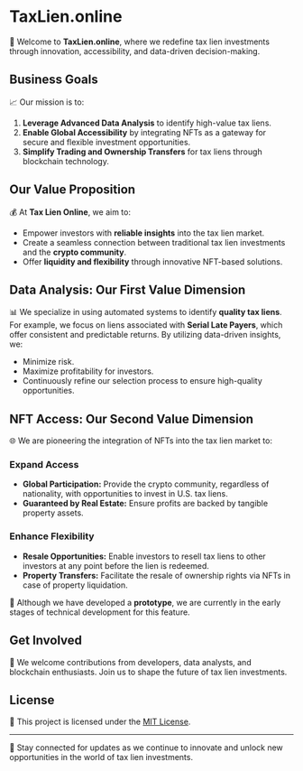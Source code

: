 # TaxLien.online

🌟 Welcome to **TaxLien.online**, where we redefine tax lien investments through innovation, accessibility, and data-driven decision-making.

## Business Goals
📈 Our mission is to:
1. **Leverage Advanced Data Analysis** to identify high-value tax liens.
2. **Enable Global Accessibility** by integrating NFTs as a gateway for secure and flexible investment opportunities.
3. **Simplify Trading and Ownership Transfers** for tax liens through blockchain technology.

## Our Value Proposition
💰 At **Tax Lien Online**, we aim to:
- Empower investors with **reliable insights** into the tax lien market.
- Create a seamless connection between traditional tax lien investments and the **crypto community**.
- Offer **liquidity and flexibility** through innovative NFT-based solutions.

## Data Analysis: Our First Value Dimension
📊 We specialize in using automated systems to identify **quality tax liens**. For example, we focus on liens associated with **Serial Late Payers**, which offer consistent and predictable returns. By utilizing data-driven insights, we:
- Minimize risk.
- Maximize profitability for investors.
- Continuously refine our selection process to ensure high-quality opportunities.

## NFT Access: Our Second Value Dimension
🌐 We are pioneering the integration of NFTs into the tax lien market to:

### Expand Access
- **Global Participation:** Provide the crypto community, regardless of nationality, with opportunities to invest in U.S. tax liens.
- **Guaranteed by Real Estate:** Ensure profits are backed by tangible property assets.

### Enhance Flexibility
- **Resale Opportunities:** Enable investors to resell tax liens to other investors at any point before the lien is redeemed.
- **Property Transfers:** Facilitate the resale of ownership rights via NFTs in case of property liquidation.

🔄 Although we have developed a **prototype**, we are currently in the early stages of technical development for this feature.

## Get Involved
📢 We welcome contributions from developers, data analysts, and blockchain enthusiasts. Join us to shape the future of tax lien investments.

## License
📖 This project is licensed under the [MIT License](LICENSE).

---

📲 Stay connected for updates as we continue to innovate and unlock new opportunities in the world of tax lien investments.
